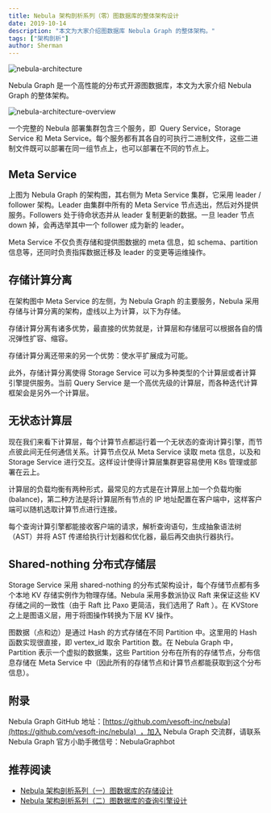 ```yaml
---
title: Nebula 架构剖析系列（零）图数据库的整体架构设计
date: 2019-10-14
description: "本文为大家介绍图数据库 Nebula Graph 的整体架构。"
tags: ["架构剖析"]
author: Sherman
---
```


![nebula-architecture](https://www-cdn.nebula-graph.com.cn/nebula-blog/Architecture0001.png)

Nebula Graph 是一个高性能的分布式开源图数据库，本文为大家介绍 Nebula Graph 的整体架构。

![nebula-architecture-overview](https://www-cdn.nebula-graph.com.cn/nebula-blog/Architecture0002.png)

一个完整的 Nebula 部署集群包含三个服务，即  Query Service，Storage Service 和 Meta Service。每个服务都有其各自的可执行二进制文件，这些二进制文件既可以部署在同一组节点上，也可以部署在不同的节点上。


## Meta Service
上图为 Nebula Graph 的架构图，其右侧为 Meta Service 集群，它采用 leader / follower 架构。Leader 由集群中所有的 Meta Service 节点选出，然后对外提供服务。Followers 处于待命状态并从 leader 复制更新的数据。一旦 leader 节点 down 掉，会再选举其中一个 follower 成为新的 leader。

Meta Service 不仅负责存储和提供图数据的 meta 信息，如 schema、partition 信息等，还同时负责指挥数据迁移及 leader 的变更等运维操作。


## 存储计算分离
在架构图中 Meta Service 的左侧，为 Nebula Graph 的主要服务，Nebula 采用存储与计算分离的架构，虚线以上为计算，以下为存储。

存储计算分离有诸多优势，最直接的优势就是，计算层和存储层可以根据各自的情况弹性扩容、缩容。

存储计算分离还带来的另一个优势：使水平扩展成为可能。

此外，存储计算分离使得 Storage Service 可以为多种类型的个计算层或者计算引擎提供服务。当前 Query Service 是一个高优先级的计算层，而各种迭代计算框架会是另外一个计算层。


## 无状态计算层

现在我们来看下计算层，每个计算节点都运行着一个无状态的查询计算引擎，而节点彼此间无任何通信关系。计算节点仅从 Meta Service 读取 meta 信息，以及和 Storage Service 进行交互。这样设计使得计算层集群更容易使用 K8s 管理或部署在云上。

计算层的负载均衡有两种形式，最常见的方式是在计算层上加一个负载均衡(balance)，第二种方法是将计算层所有节点的 IP 地址配置在客户端中，这样客户端可以随机选取计算节点进行连接。 

每个查询计算引擎都能接收客户端的请求，解析查询语句，生成抽象语法树（AST）并将 AST 传递给执行计划器和优化器，最后再交由执行器执行。


## Shared-nothing 分布式存储层
Storage Service 采用 shared-nothing 的分布式架构设计，每个存储节点都有多个本地 KV 存储实例作为物理存储。Nebula 采用多数派协议 Raft 来保证这些 KV 存储之间的一致性（由于 Raft 比 Paxo 更简洁，我们选用了 Raft ）。在 KVStore 之上是图语义层，用于将图操作转换为下层 KV 操作。

图数据（点和边）是通过 Hash 的方式存储在不同 Partition 中。这里用的 Hash 函数实现很直接，即 vertex_id 取余 Partition 数。在 Nebula Graph 中，Partition 表示一个虚拟的数据集，这些 Partition 分布在所有的存储节点，分布信息存储在 Meta Service 中（因此所有的存储节点和计算节点都能获取到这个分布信息）。

## 附录

Nebula  Graph GitHub 地址：[https://github.com/vesoft-inc/nebula](https://github.com/vesoft-inc/nebula)  ，加入 Nebula Graph 交流群，请联系 Nebula Graph 官方小助手微信号：NebulaGraphbot

## 推荐阅读

- [Nebula 架构剖析系列（一）图数据库的存储设计](https://nebula-graph.io/cn/posts/nebula-graph-storage-engine-overview/)
- [Nebula 架构剖析系列（二）图数据库的查询引擎设计](https://nebula-graph.io/cn/posts/nebula-graph-query-engine-overview/)
